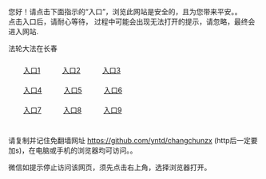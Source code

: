 您好！请点击下面指示的“入口”，浏览此网站是安全的，且为您带来平安。。 <br/>
点击入口后，请耐心等待， 过程中可能会出现无法打开的提示，请忽略，最终会进入网站. </br>

法轮大法在长春<br/>
<div style="padding:10px"><a style="margin:20px" target="_blank" href="https://d13txiwpvhm00q.cloudfront.net/2Qpsp?xtcmxhtq" id="ccLink1" rel="nofollow">入口1</a> <a target="_blank" style="margin:20px" href="https://d26yqkt5asbvw4.cloudfront.net/2Qpsp?elwdodax" id="ccLink2" rel="nofollow">入口2</a> <a style="margin:20px" target="_blank" href="https://doa09hq6nd94y.cloudfront.net/2Qpsp?mqgit" id="ccLink3" rel="nofollow">入口3</a></div>

<div style="padding:10px" ><a style="margin:20px" target="_blank" href="https://d13txiwpvhm00q.cloudfront.net/2Qpsp?xtcmxhtq" id="ccLink4" rel="nofollow">入口4</a> <a style="margin:20px" href="https://d26yqkt5asbvw4.cloudfront.net/2Qpsp?elwdodax" target="_blank" id="ccLink5" rel="nofollow">入口5</a> <a style="margin:20px" href="https://doa09hq6nd94y.cloudfront.net/2Qpsp?mqgit" target="_blank" id="ccLink6" rel="nofollow">入口6</a></div>

<div style="padding:10px"><a style="margin:20px" target="_blank" href="https://d13txiwpvhm00q.cloudfront.net/2Qpsp?xtcmxhtq" id="ccLink7" rel="nofollow">入口7</a> <a style="margin:20px" href="https://d26yqkt5asbvw4.cloudfront.net/2Qpsp?elwdodax" target="_blank" id="ccLink8" rel="nofollow">入口8</a> <a style="margin:20px" target="_blank" href="https://doa09hq6nd94y.cloudfront.net/2Qpsp?mqgit" id="ccLink9" rel="nofollow">入口9</a></div>

<br/>



请复制并记住免翻墙网址 https://github.com/yntd/changchunzx (http后一定要加s)，在电脑或手机的浏览器均可访问。。<br/>

微信如提示停止访问该网页，须先点击右上角，选择浏览器打开。
